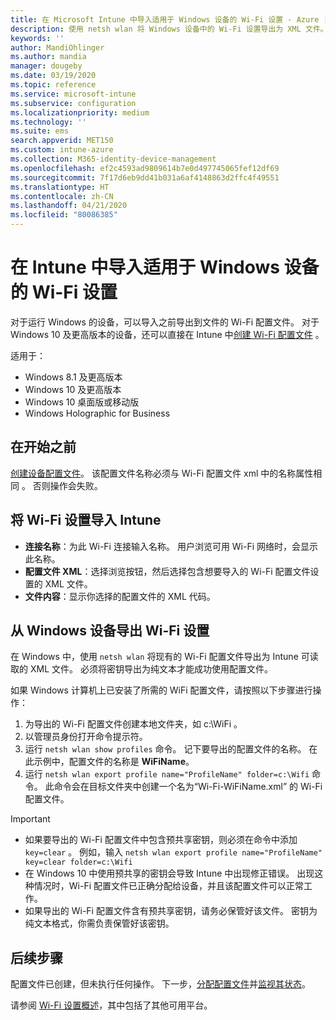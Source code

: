 ```yaml
---
title: 在 Microsoft Intune 中导入适用于 Windows 设备的 Wi-Fi 设置 - Azure | Microsoft Docs
description: 使用 netsh wlan 将 Windows 设备中的 Wi-Fi 设置导出为 XML 文件。 然后，在 Intune 中导入此文件，为运行 Windows 8.1、Windows 10 和 Windows Holographic for Business 的设备创建 Wi-Fi 配置文件。
keywords: ''
author: MandiOhlinger
ms.author: mandia
manager: dougeby
ms.date: 03/19/2020
ms.topic: reference
ms.service: microsoft-intune
ms.subservice: configuration
ms.localizationpriority: medium
ms.technology: ''
ms.suite: ems
search.appverid: MET150
ms.custom: intune-azure
ms.collection: M365-identity-device-management
ms.openlocfilehash: ef2c4593ad9809614b7e0d497745065fef12df69
ms.sourcegitcommit: 7f17d6eb9dd41b031a6af4148863d2ffc4f49551
ms.translationtype: HT
ms.contentlocale: zh-CN
ms.lasthandoff: 04/21/2020
ms.locfileid: "80086385"
---
```

# <a name="import-wi-fi-settings-for-windows-devices-in-intune"></a>在 Intune 中导入适用于 Windows 设备的 Wi-Fi 设置

对于运行 Windows 的设备，可以导入之前导出到文件的 Wi-Fi 配置文件。 对于 Windows 10 及更高版本的设备，还可以直接在 Intune 中[创建 Wi-Fi 配置文件](wi-fi-settings-windows.md)  。

适用于：  
- Windows 8.1 及更高版本
- Windows 10 及更高版本
- Windows 10 桌面版或移动版
- Windows Holographic for Business

## <a name="before-you-begin"></a>在开始之前

[创建设备配置文件](wi-fi-settings-configure.md)。 该配置文件名称必须与 Wi-Fi 配置文件 xml 中的名称属性相同  。 否则操作会失败。

## <a name="import-the-wi-fi-settings-into-intune"></a>将 Wi-Fi 设置导入 Intune

- **连接名称**：为此 Wi-Fi 连接输入名称。 用户浏览可用 Wi-Fi 网络时，会显示此名称。
- **配置文件 XML**：选择浏览按钮，然后选择包含想要导入的 Wi-Fi 配置文件设置的 XML 文件。
- **文件内容**：显示你选择的配置文件的 XML 代码。

## <a name="export-wi-fi-settings-from-a-windows-device"></a>从 Windows 设备导出 Wi-Fi 设置

在 Windows 中，使用 `netsh wlan` 将现有的 Wi-Fi 配置文件导出为 Intune 可读取的 XML 文件。 必须将密钥导出为纯文本才能成功使用配置文件。

如果 Windows 计算机上已安装了所需的 WiFi 配置文件，请按照以下步骤进行操作：

1. 为导出的 Wi-Fi 配置文件创建本地文件夹，如 c:\WiFi  。
2. 以管理员身份打开命令提示符。
3. 运行 `netsh wlan show profiles` 命令。 记下要导出的配置文件的名称。 在此示例中，配置文件的名称是 **WiFiName**。
4. 运行 `netsh wlan export profile name="ProfileName" folder=c:\Wifi` 命令。 此命令会在目标文件夹中创建一个名为“Wi-Fi-WiFiName.xml”  的 Wi-Fi 配置文件。

> [!IMPORTANT]
> - 如果要导出的 Wi-Fi 配置文件中包含预共享密钥，则必须在命令中添加 `key=clear` 。 例如，输入 `netsh wlan export profile name="ProfileName" key=clear folder=c:\Wifi`
> - 在 Windows 10 中使用预共享的密钥会导致 Intune 中出现修正错误。 出现这种情况时，Wi-Fi 配置文件已正确分配给设备，并且该配置文件可以正常工作。
> - 如果导出的 Wi-Fi 配置文件含有预共享密钥，请务必保管好该文件。 密钥为纯文本格式，你需负责保管好该密钥。

## <a name="next-steps"></a>后续步骤

配置文件已创建，但未执行任何操作。 下一步，[分配配置文件](device-profile-assign.md)并[监视其状态](device-profile-monitor.md)。

请参阅 [Wi-Fi 设置概述](wi-fi-settings-configure.md)，其中包括了其他可用平台。
